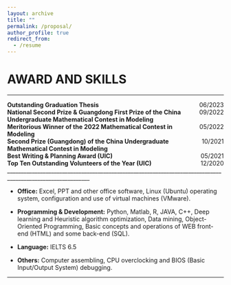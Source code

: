 ```yaml
---
layout: archive
title: ""
permalink: /proposal/
author_profile: true
redirect_from:
  - /resume
---
```



AWARD AND SKILLS
======
____________________________________________________________________________________________________________

<div style="display: flex; justify-content: space-between;">
    <div style="text-align: left;"><strong>Outstanding Graduation Thesis</strong></div>
    <div style="text-align: right;">06/2023</div>
</div>
<div style="display: flex; justify-content: space-between;">
    <div style="text-align: left;"><strong>National Second Prize & Guangdong First Prize of the China Undergraduate Mathematical Contest in Modeling</strong></div>
    <div style="text-align: right;">09/2022</div>
</div>
<div style="display: flex; justify-content: space-between;">
    <div style="text-align: left;"><strong>Meritorious Winner of the 2022 Mathematical Contest in Modeling</strong></div>
    <div style="text-align: right;">05/2022</div>
</div>
<div style="display: flex; justify-content: space-between;">
    <div style="text-align: left;"><strong>Second Prize (Guangdong) of the China Undergraduate Mathematical Contest in Modeling</strong></div>
    <div style="text-align: right;">10/2021</div>
</div>
<div style="display: flex; justify-content: space-between;">
    <div style="text-align: left;"><strong>Best Writing & Planning Award (UIC)</strong></div>
    <div style="text-align: right;">05/2021</div>
</div>
<div style="display: flex; justify-content: space-between;">
    <div style="text-align: left;"><strong>Top Ten Outstanding Volunteers of the Year (UIC)</strong></div>
    <div style="text-align: right;">12/2020</div>
</div>
____________________________________________________________________________________________________________

* __Office:__ Excel, PPT and other office software, Linux (Ubuntu) operating system, configuration and use of virtual machines (VMware).

* __Programming & Development:__ Python, Matlab, R, JAVA, C++, Deep learning and Heuristic algorithm optimization, Data mining, Object-Oriented Programming, Basic concepts and operations of WEB front-end (HTML) and some back-end (SQL).

* __Language:__ IELTS 6.5

* __Others:__ Computer assembling, CPU overclocking and BIOS (Basic Input/Output System) debugging.

____________________________________________________________________________________________________________
